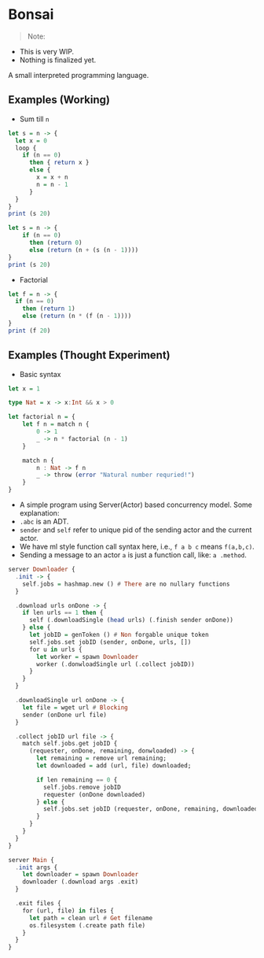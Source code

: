 # Bonsai
> Note:
- This is very WIP.
- Nothing is finalized yet.

A small interpreted programming language.

<!-- haskell gives okay syntax highlighting -->
## Examples (Working)

- Sum till `n`
```haskell
let s = n -> {
  let x = 0
  loop {
    if (n == 0) 
      then { return x }
      else {
        x = x + n
        n = n - 1
      }
  }
}
print (s 20)

let s = n -> {
    if (n == 0)
      then (return 0)
      else (return (n + (s (n - 1))))
}
print (s 20)
```
- Factorial
```haskell
let f = n -> {
  if (n == 0)
    then (return 1)
    else (return (n * (f (n - 1))))
}
print (f 20)
```

## Examples (Thought Experiment)

- Basic syntax
```haskell
let x = 1

type Nat = x -> x:Int && x > 0

let factorial n = {
    let f n = match n {
        0 -> 1
        _ -> n * factorial (n - 1)
    }

    match n {
        n : Nat -> f n
        _ -> throw (error "Natural number requried!")
    }
}
```

- A simple program using Server(Actor) based concurrency model.
Some explanation:
- `.abc` is an ADT.
- `sender` and `self` refer to unique pid of the sending actor and the current actor.
- We have ml style function call syntax here, i.e., `f a b c` means `f(a,b,c)`.
- Sending a message to an actor `a` is just a function call, like: `a .method`.

```haskell
server Downloader {
  .init -> {
    self.jobs = hashmap.new () # There are no nullary functions
  }

  .download urls onDone -> {
    if len urls == 1 then {
      self (.downloadSingle (head urls) (.finish sender onDone))
    } else {
      let jobID = genToken () # Non forgable unique token
      self.jobs.set jobID (sender, onDone, urls, [])
      for u in urls {
        let worker = spawn Downloader
        worker (.donwloadSingle url (.collect jobID))
      }
    }
  }

  .downloadSingle url onDone -> {
    let file = wget url # Blocking
    sender (onDone url file)
  }

  .collect jobID url file -> {
    match self.jobs.get jobID {
      (requester, onDone, remaining, donwloaded) -> {
        let remaining = remove url remaining;
        let downloaded = add (url, file) downloaded;

        if len remaining == 0 {
          self.jobs.remove jobID
          requester (onDone downloaded)
        } else {
          self.jobs.set jobID (requester, onDone, remaining, downloaded)
        }
      }
    }
  }
}

server Main {
  .init args {
    let downloader = spawn Downloader
    downloader (.download args .exit)
  }

  .exit files {
    for (url, file) in files {
      let path = clean url # Get filename
      os.filesystem (.create path file)
    }
  }
}
```
